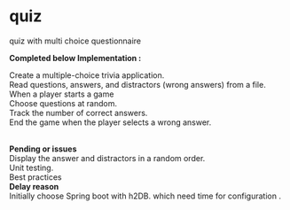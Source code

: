 # quiz
quiz with multi choice questionnaire

<b>Completed below Implementation : </b>

Create a multiple-choice trivia application.
<br> Read questions, answers, and distractors (wrong answers) from a file.
<br> When a player starts a game
<br> Choose questions at random.
<br> Track the number of correct answers.
<br> End the game when the player selects a wrong answer.

<br>
<b>Pending or issues </b>
<br> Display the answer and distractors in a random order.
<br> Unit testing.
<br> Best practices
<br>
<b>Delay reason</b>
<br> Initially choose Spring boot with h2DB. which need time for configuration .
<br> 
